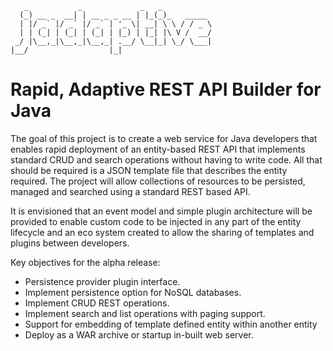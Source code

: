 
       _           _             _   _           
      (_) __ _  __| | __ _ _ __ | |_(_)_   _____ 
      | |/ _` |/ _` |/ _` | '_ \| __| \ \ / / _ \
      | | (_| | (_| | (_| | |_) | |_| |\ V /  __/
     _/ |\__,_|\__,_|\__,_| .__/ \__|_| \_/ \___|
    |__/                  |_|                  

# Rapid, Adaptive REST API Builder for Java

The goal of this project is to create a web service for Java developers that enables rapid deployment of an entity-based REST API that implements standard CRUD and search operations without having to write code. All that should be required is a JSON template file that describes the entity required. The project will allow collections of resources to be persisted, managed and searched using a standard REST based API.

It is envisioned that an event model and simple plugin architecture will be provided to enable custom code to be injected in any part of the entity lifecycle and an eco system created to allow the sharing of templates and plugins between developers.

Key objectives for the alpha release:

- Persistence provider plugin interface.
- Implement persistence option for NoSQL databases.
- Implement CRUD REST operations.
- Implement search and list operations with paging support.
- Support for embedding of template defined entity within another entity
- Deploy as a WAR archive or startup in-built web server.

